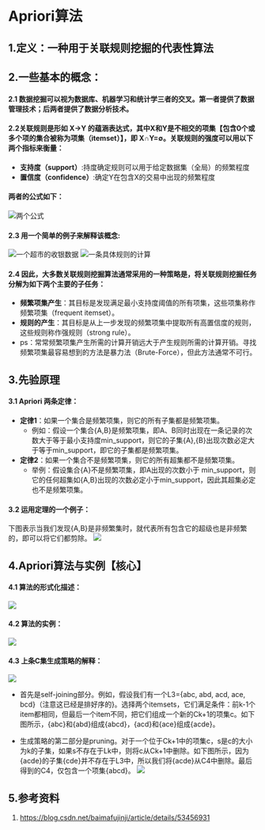 # Apriori算法
## 1.定义：一种用于关联规则挖掘的代表性算法

## 2.一些基本的概念：
#### 2.1 数据挖掘可以视为数据库、机器学习和统计学三者的交叉。第一者提供了数据管理技术；后两者提供了数据分析技术。

#### 2.2关联规则是形如 X→Y 的蕴涵表达式，其中X和Y是不相交的项集【包含0个或多个项的集合被称为项集（itemset）】，即 X∩Y=∅。关联规则的强度可以用以下两个指标来衡量：

- **支持度（support）**:持度确定规则可以用于给定数据集（全局）的频繁程度
- **置信度（confidence）**:确定Y在包含X的交易中出现的频繁程度
 
#### 两者的公式如下：

![两个公式](https://i.imgur.com/Vj5fJOU.png)

#### 2.3 用一个简单的例子来解释该概念:

![一个超市的收银数据](https://i.imgur.com/IyVm2dp.png)
![一条具体规则的计算](https://i.imgur.com/539NJ9K.png)

#### 2.4 因此，大多数关联规则挖掘算法通常采用的一种策略是，将关联规则挖掘任务分解为如下两个主要的子任务：

- **频繁项集产生**：其目标是发现满足最小支持度阈值的所有项集，这些项集称作频繁项集（frequent itemset）。
- **规则的产生**：其目标是从上一步发现的频繁项集中提取所有高置信度的规则，这些规则称作强规则（strong rule）。
- ps：常常频繁项集产生所需的计算开销远大于产生规则所需的计算开销。寻找频繁项集最容易想到的方法是暴力法（Brute-Force），但此方法通常不可行。

## 3.先验原理
#### 3.1 Apriori 两条定律：
- **定律1**：如果一个集合是频繁项集，则它的所有子集都是频繁项集。
	- 例如：假设一个集合{A,B}是频繁项集，即A、B同时出现在一条记录的次数大于等于最小支持度min_support，则它的子集{A},{B}出现次数必定大于等于min_support，即它的子集都是频繁项集。
- **定律2**：如果一个集合不是频繁项集，则它的所有超集都不是频繁项集。
	- 举例：假设集合{A}不是频繁项集，即A出现的次数小于 min_support，则它的任何超集如{A,B}出现的次数必定小于min_support，因此其超集必定也不是频繁项集。
#### 3.2 运用定理的一个例子：
下图表示当我们发现{A,B}是非频繁集时，就代表所有包含它的超级也是非频繁的，即可以将它们都剪除。
![](https://i.imgur.com/jZAYQjv.png)

## 4.Apriori算法与实例【核心】
#### 4.1 算法的形式化描述：
![](https://i.imgur.com/WhFtqJU.png)
#### 4.2 算法的实例：
![](https://i.imgur.com/ci0QiC2.png)
#### 4.3 上条C集生成策略的解释：
![](https://i.imgur.com/3tYCLrW.png)

- 首先是self-joining部分。例如，假设我们有一个L3={abc, abd, acd, ace, bcd}（注意这已经是排好序的}。选择两个itemsets，它们满足条件：前k-1个item都相同，但最后一个item不同，把它们组成一个新的Ck+1的项集c。如下图所示，{abc}和{abd}组成{abcd}，{acd}和{ace}组成{acde}。

- 生成策略的第二部分是pruning。对于一个位于Ck+1中的项集c，s是c的大小为k的子集，如果s不存在于Lk中，则将c从Ck+1中删除。如下图所示，因为{acde}的子集{cde}并不存在于L3中，所以我们将{acde}从C4中删除。最后得到的C4，仅包含一个项集{abcd}。 
![](https://i.imgur.com/p35dBEl.png)

## 5.参考资料
1. https://blog.csdn.net/baimafujinji/article/details/53456931
